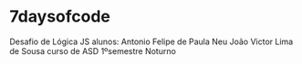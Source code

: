 # 7daysofcode
Desafio de Lógica JS 
alunos: Antonio Felipe de Paula Neu
João Victor Lima de Sousa 
curso de  ASD 
1ºsemestre Noturno
